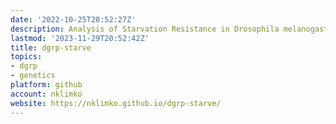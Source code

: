 ```yaml
---
date: '2022-10-25T20:52:27Z'
description: Analysis of Starvation Resistance in Drosophila melanogaster
lastmod: '2023-11-29T20:52:42Z'
title: dgrp-starve
topics:
- dgrp
- genetics
platform: github
account: nklimko
website: https://nklimko.github.io/dgrp-starve/
---
```


